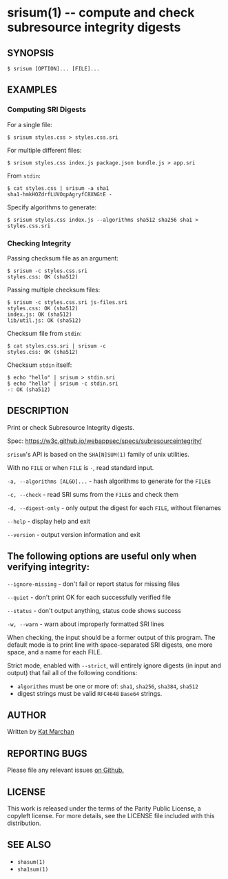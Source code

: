 # srisum(1) -- compute and check subresource integrity digests

## SYNOPSIS

`$ srisum [OPTION]... [FILE]...`

## EXAMPLES

### Computing SRI Digests

For a single file:
```
$ srisum styles.css > styles.css.sri
```

For multiple different files:
```
$ srisum styles.css index.js package.json bundle.js > app.sri
```

From `stdin`:
```
$ cat styles.css | srisum -a sha1
sha1-hmkHOZdrfLUVOqpAgryfC8XNGtE -
```

Specify algorithms to generate:
```
$ srisum styles.css index.js --algorithms sha512 sha256 sha1 > styles.css.sri
```

### Checking Integrity

Passing checksum file as an argument:
```
$ srisum -c styles.css.sri
styles.css: OK (sha512)
```

Passing multiple checksum files:
```
$ srisum -c styles.css.sri js-files.sri
styles.css: OK (sha512)
index.js: OK (sha512)
lib/util.js: OK (sha512)
```

Checksum file from `stdin`:
```
$ cat styles.css.sri | srisum -c
styles.css: OK (sha512)
```

Checksum `stdin` itself:
```
$ echo "hello" | srisum > stdin.sri
$ echo "hello" | srisum -c stdin.sri
-: OK (sha512)
```

## DESCRIPTION

Print or check Subresource Integrity digests.

Spec: https://w3c.github.io/webappsec/specs/subresourceintegrity/

`srisum`'s API is based on the `SHA[N]SUM(1)` family of unix utilities.

With no `FILE` or when `FILE` is `-`, read standard input.

`-a, --algorithms [ALGO]...` - hash algorithms to generate for the `FILE`s

`-c, --check` - read SRI sums from the `FILE`s and check them

`-d, --digest-only` - only output the digest for each `FILE`, without filenames

`--help` - display help and exit

`--version` - output version information and exit

## The following options are useful only when verifying integrity:

`--ignore-missing` - don't fail or report status for missing files

`--quiet` - don't print OK for each successfully verified file

`--status` - don't output anything, status code shows success

`-w, --warn` - warn about improperly formatted SRI lines

When checking, the input should be a former output of this program. The default mode is to print line with space-separated SRI digests, one more space, and a name for each FILE.

Strict mode, enabled with `--strict`, will entirely ignore digests (in input and output) that fail all of the following conditions:

* `algorithms` must be one or more of: `sha1`, `sha256`, `sha384`, `sha512`
* digest strings must be valid `RFC4648` `Base64` strings.

## AUTHOR

Written by [Kat Marchan](https://github.com/zkat)

## REPORTING BUGS

Please file any relevant issues [on Github.](https://github.com/zkat/srisum-rs)

## LICENSE

This work is released under the terms of the Parity Public License, a copyleft license. For more details, see the LICENSE file included with this distribution.

## SEE ALSO

* `shasum(1)`
* `sha1sum(1)`
